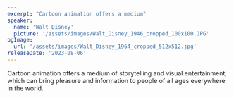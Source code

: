 ```yaml
---
excerpt: "Cartoon animation offers a medium"
speaker:
  name: 'Walt Disney'
  picture: '/assets/images/Walt_Disney_1946_cropped_100x100.JPG'
ogImage:
  url: '/assets/images/Walt_Disney_1964_cropped_512x512.jpg'
releaseDate: '2023-08-06'
---
```


Cartoon animation offers a medium of storytelling and visual entertainment, which can bring pleasure and information to people of all ages everywhere in the world.
